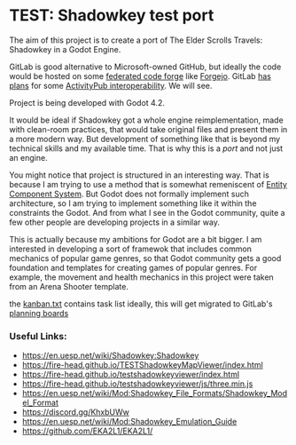 # TEST: Shadowkey test port

The aim of this project is to create a port of The Elder Scrolls Travels: Shadowkey in a Godot Engine.

GitLab is good alternative to Microsoft-owned GitHub, but ideally the code would be hosted on some [federated code forge](https://forgefed.org/) like [Forgejo](https://forgejo.org/).
GitLab [has plans](https://gitlab.com/groups/gitlab-org/-/epics/11247) for some [ActivityPub interoperability](https://docs.gitlab.com/ee/development/activitypub/). We will see.

Project is being developed with Godot 4.2.

It would be ideal if Shadowkey got a whole engine reimplementation, made with clean-room practices, that would take original files and present them in a more modern way. But development of something like that is beyond my technical skills and my available time.
That is why this is a *port* and not just an engine.

You might notice that project is structured in an interesting way.
That is because I am trying to use a method that is somewhat remeniscent of [Entity Component System](https://en.wikipedia.org/wiki/Entity_component_system).
But Godot does not formally implement such architecture, so I am trying to implement something like it within the constraints the Godot.
And from what I see in the Godot community, quite a few other people are developing projects in a similar way.

This is actually because my ambitions for Godot are a bit bigger.
I am interested in developing a sort of framewok that includes common mechanics of popular game genres, so that Godot community gets a good foundation and templates for creating games of popular genres.
For example, the movement and health mechanics in this project were taken from an Arena Shooter template.

the [kanban.txt](https://gitlab.com/testman42/shadowkey-test/-/blob/master/kanban.txt) contains task list
ideally, this will get migrated to GitLab's [planning boards](https://gitlab.com/testman42/shadowkey-test/-/boards)

### Useful Links:
* https://en.uesp.net/wiki/Shadowkey:Shadowkey
* https://fire-head.github.io/TESTShadowkeyMapViewer/index.html
* https://fire-head.github.io/testshadowkeyviewer/index.html
* https://fire-head.github.io/testshadowkeyviewer/js/three.min.js
* https://en.uesp.net/wiki/Mod:Shadowkey_File_Formats/Shadowkey_Model_Format
* https://discord.gg/KhxbUWw
* https://en.uesp.net/wiki/Mod:Shadowkey_Emulation_Guide
* https://github.com/EKA2L1/EKA2L1/
